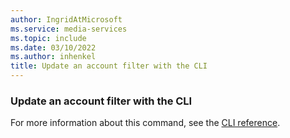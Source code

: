 ```yaml
---
author: IngridAtMicrosoft
ms.service: media-services
ms.topic: include
ms.date: 03/10/2022
ms.author: inhenkel
title: Update an account filter with the CLI
---
```


### Update an account filter with the CLI

For more information about this command, see the [CLI reference](/cli/azure/ams/account-filter?view=azure-cli-latest&preserve-view=true#az-ams-account-filter-update).
